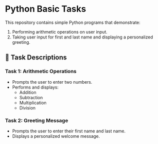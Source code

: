 # Python Basic Tasks

This repository contains simple Python programs that demonstrate:
1. Performing arithmetic operations on user input.  
2. Taking user input for first and last name and displaying a personalized greeting.  


## 📝 Task Descriptions

### Task 1: Arithmetic Operations
- Prompts the user to enter two numbers.  
- Performs and displays:
  - Addition
  - Subtraction
  - Multiplication
  - Division

### Task 2: Greeting Message
- Prompts the user to enter their first name and last name.  
- Displays a personalized welcome message.

